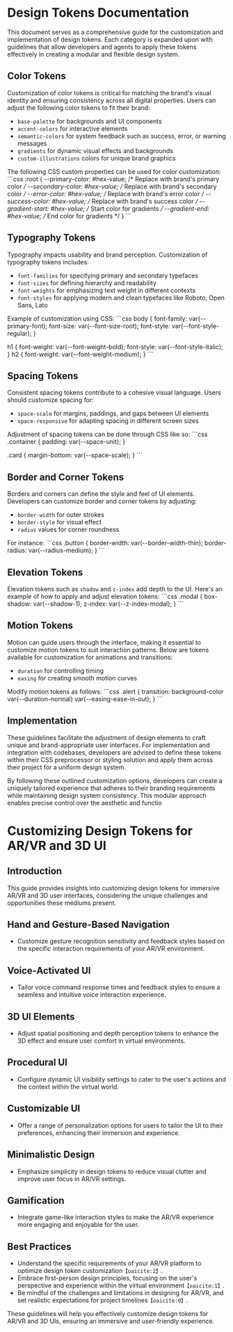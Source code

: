 # Design Tokens Documentation

This document serves as a comprehensive guide for the customization and implementation of design tokens. Each category is expanded upon with guidelines that allow developers and agents to apply these tokens effectively in creating a modular and flexible design system.

## Color Tokens

Customization of color tokens is critical for matching the brand's visual identity and ensuring consistency across all digital properties. Users can adjust the following color tokens to fit their brand:

- `base-palette` for backgrounds and UI components
- `accent-colors` for interactive elements
- `semantic-colors` for system feedback such as success, error, or warning messages
- `gradients` for dynamic visual effects and backgrounds
- `custom-illustrations` colors for unique brand graphics

The following CSS custom properties can be used for color customization:
\```css
:root {
  --primary-color: #hex-value; /* Replace with brand's primary color */
  --secondary-color: #hex-value; /* Replace with brand's secondary color */
  --error-color: #hex-value; /* Replace with brand's error color */
  --success-color: #hex-value; /* Replace with brand's success color */
  --gradient-start: #hex-value; /* Start color for gradients */
  --gradient-end: #hex-value; /* End color for gradients */
}
\```

## Typography Tokens

Typography impacts usability and brand perception. Customization of typography tokens includes:

- `font-families` for specifying primary and secondary typefaces
- `font-sizes` for defining hierarchy and readability
- `font-weights` for emphasizing text weight in different contexts
- `font-styles` for applying modern and clean typefaces like Roboto, Open Sans, Lato

Example of customization using CSS:
\```css
body {
  font-family: var(--primary-font);
  font-size: var(--font-size-root);
  font-style: var(--font-style-regular);
}

h1 {
  font-weight: var(--font-weight-bold);
  font-style: var(--font-style-italic);
}
h2 {
  font-weight: var(--font-weight-medium);
}
\```

## Spacing Tokens

Consistent spacing tokens contribute to a cohesive visual language. Users should customize spacing for:

- `space-scale` for margins, paddings, and gaps between UI elements
- `space-responsive` for adapting spacing in different screen sizes

Adjustment of spacing tokens can be done through CSS like so:
\```css
.container {
  padding: var(--space-unit);
}

.card {
  margin-bottom: var(--space-scale);
}
\```

## Border and Corner Tokens

Borders and corners can define the style and feel of UI elements. Developers can customize border and corner tokens by adjusting:

- `border-width` for outer strokes
- `border-style` for visual effect
- `radius` values for corner roundness

For instance:
\```css
.button {
  border-width: var(--border-width-thin);
  border-radius: var(--radius-medium);
}
\```

## Elevation Tokens

Elevation tokens such as `shadow` and `z-index` add depth to the UI. Here's an example of how to apply and adjust elevation tokens:
\```css
.modal {
  box-shadow: var(--shadow-1);
  z-index: var(--z-index-modal);
}
\```

## Motion Tokens

Motion can guide users through the interface, making it essential to customize motion tokens to suit interaction patterns. Below are tokens available for customization for animations and transitions:
- `duration` for controlling timing
- `easing` for creating smooth motion curves

Modify motion tokens as follows:
\```css
.alert {
  transition: background-color var(--duration-normal) var(--easing-ease-in-out);
}
\```

## Implementation

These guidelines facilitate the adjustment of design elements to craft unique and brand-appropriate user interfaces. For implementation and integration with codebases, developers are advised to define these tokens within their CSS preprocessor or styling solution and apply them across their project for a uniform design system.

By following these outlined customization options, developers can create a uniquely tailored experience that adheres to their branding requirements while maintaining design system consistency. This modular approach enables precise control over the aesthetic and functio

# Customizing Design Tokens for AR/VR and 3D UI

## Introduction
This guide provides insights into customizing design tokens for immersive AR/VR and 3D user interfaces, considering the unique challenges and opportunities these mediums present.

## Hand and Gesture-Based Navigation
- Customize gesture recognition sensitivity and feedback styles based on the specific interaction requirements of your AR/VR environment.

## Voice-Activated UI
- Tailor voice command response times and feedback styles to ensure a seamless and intuitive voice interaction experience.

## 3D UI Elements
- Adjust spatial positioning and depth perception tokens to enhance the 3D effect and ensure user comfort in virtual environments.

## Procedural UI
- Configure dynamic UI visibility settings to cater to the user's actions and the context within the virtual world.

## Customizable UI
- Offer a range of personalization options for users to tailor the UI to their preferences, enhancing their immersion and experience.

## Minimalistic Design
- Emphasize simplicity in design tokens to reduce visual clutter and improve user focus in AR/VR settings.

## Gamification
- Integrate game-like interaction styles to make the AR/VR experience more engaging and enjoyable for the user.

## Best Practices
- Understand the specific requirements of your AR/VR platform to optimize design token customization&#8203;``【oaicite:2】``&#8203;.
- Embrace first-person design principles, focusing on the user's perspective and experience within the virtual environment&#8203;``【oaicite:1】``&#8203;.
- Be mindful of the challenges and limitations in designing for AR/VR, and set realistic expectations for project timelines&#8203;``【oaicite:0】``&#8203;.

These guidelines will help you effectively customize design tokens for AR/VR and 3D UIs, ensuring an immersive and user-friendly experience.
